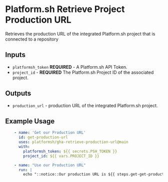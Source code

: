 # Platform.sh Retrieve Project Production URL

Retrieves the production URL of the integrated Platform.sh project that is connected to a repository 

## Inputs
* `platformsh_token` **REQUIRED** - A Platform.sh API Token.
* `project_id` - **REQUIRED** The Platform.sh Project ID of the associated project.

## Outputs
* `production_url` - production URL of the integrated Platform.sh project. 
## Example Usage
```yaml
    - name: 'Get our Production URL'
      id: get-production-url
      uses: platformsh/gha-retrieve-production-url@main
      with:
        platformsh_token: ${{ secrets.PSH_TOKEN }}
        project_id: ${{ vars.PROJECT_ID }}

    - name: "Use our Production URL"
      run: |
        echo "::notice::Our production URL is ${{ steps.get-get-production-url.output.production_url }}"
```

